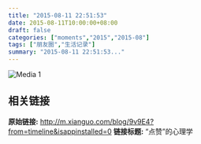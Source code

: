 ```yaml
---
title: "2015-08-11 22:51:53"
date: 2015-08-11T10:00:00+08:00
draft: false
categories: ["moments","2015","2015-08"]
tags: ["朋友圈","生活记录"]
summary: "2015-08-11 22:51:53..."
---
```


![Media 1](/Moments/photos/2015-08-11/201508112251530.jpg)

## 相关链接

**原始链接:** http://m.xianguo.com/blog/9v9E4?from=timeline&isappinstalled=0
**链接标题:** “点赞”的心理学

